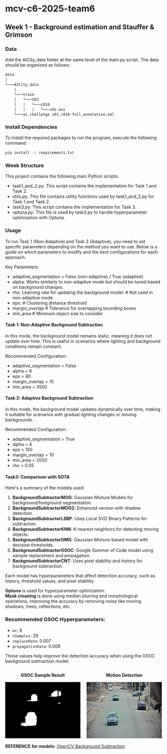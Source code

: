 # mcv-c6-2025-team6

## Week 1 - Background estimation and Stauffer & Grimson

### Data
Add the AICity_data folder at the same level of the main.py script. The data should be organized as follows:

```
data
│
└───AICity_data
    |
    └───train
    |   └───S03
    |   |   └───c010
    |   |   |   └───vdo.avi
    └───ai_challenge_s03_c010-full_annotation.xml
```
### Install Dependencies
To install the required packages to run the program, execute the following command:

```bash
pip install -r requirements.txt
```

### Week Structure
This project contains the following main Python scripts:
- task1_and_2.py: This script contains the implementation for Task 1 and Task 2.
- utils.py: This file contains utility functions used by task1_and_2.py for Task 1 and Task 2.
- task3.py: This script contains the implementation for Task 3.
- optuna.py: This file is used by task3.py to handle hyperparameter optimization with Optuna.


### Usage
To run Task 1 (Non-Adaptive) and Task 2 (Adaptive), you need to set specific parameters depending on the method you want to use. Below is a guide on which parameters to modify and the best configurations for each approach.

Key Parameters:
- adaptive_segmentation = False (non-adaptive) / True (adaptive)
- alpha: Works similarly to non-adaptive mode but should be tuned based on background changes.
- rho: Learning rate for updating the background model. # Not used in non-adaptive mode
- eps: # Clustering distance threshold
- margin_overlap # Tolerance for overlapping bounding boxes
- min_area  # Minimum object size to consider

#### Task 1: Non-Adaptive Background Subtraction
In this mode, the background model remains static, meaning it does not update over time. This is useful in scenarios where lighting and background conditions remain constant.

Recommended Configuration:
- adaptive_segmentation = False
- alpha = 6
- eps = 80  
- margin_overlap = 15
- min_area = 3500

#### Task 2: Adaptive Background Subtraction
In this mode, the background model updates dynamically over time, making it suitable for scenarios with gradual lighting changes or moving backgrounds.

Recommended Configuration:
- adaptive_segmentation = True
- alpha = 4
- eps = 150
- margin_overlap = 10
- min_area = 2000
- rho = 0.05

#### Task3: Comparison with SOTA

Here's a summary of the models used:

1. **BackgroundSubtractorMOG**: Gaussian Mixture Models for background/foreground segmentation.
2. **BackgroundSubtractorMOG2**: Enhanced version with shadow detection.
3. **BackgroundSubtractorLSBP**: Uses Local SVD Binary Patterns for subtraction.
4. **BackgroundSubtractorKNN**: K-nearest neighbors for detecting moving objects.
5. **BackgroundSubtractorGMG**: Gaussian Mixture-based model with decision thresholds.
6. **BackgroundSubtractorGSOC**: Google Summer of Code model using sample replacement and propagation.
7. **BackgroundSubtractorCNT**: Uses pixel stability and history for background subtraction.

Each model has hyperparameters that affect detection accuracy, such as history, threshold values, and pixel stability.

**Optuna** is used for hyperparameter optimization.  
**Mask cleaning** is done using median blurring and morphological operations, improving the accuracy by removing noise like moving shadows, trees, reflections, etc.

### Recommended GSOC Hyperparameters:
- `mc`: 6
- `nSamples`: 29
- `replaceRate`: 0.007
- `propagationRate`: 0.008

These values help improve the detection accuracy when using the GSOC background subtraction model.

<div style="display: flex; justify-content: space-between;">
    <div style="width: 48%; text-align: center;">
        <p><strong>GSOC Sample Result</strong></p>
        <img src="output_GSOC.gif" alt="GSOC Sample Result" style="width: 100%; height: auto;">
    </div>
    <div style="width: 48%; text-align: center;">
        <p><strong>Motion Detection</strong></p>
        <img src="output_GSOC_bb.gif" alt="Moving Objects Detection" style="width: 100%; height: auto;">
    </div>
</div>

**REFERENCE for models**: [OpenCV Background Subtraction](https://docs.opencv.org/4.x/d1/dc5/tutorial_background_subtraction.html)

